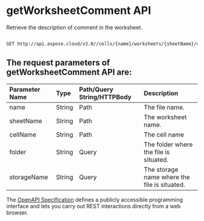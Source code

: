 # **getWorksheetComment API**

Retrieve the description of comment in the worksheet. 

```bash

GET http://api.aspose.cloud/v3.0//cells/{name}/worksheets/{sheetName}/comments/{cellName}

```

## The request parameters of **getWorksheetComment** API are: 

| Parameter Name | Type | Path/Query String/HTTPBody | Description | 
| :- | :- | :- |:- | 
|name|String|Path|The file name.|
|sheetName|String|Path|The worksheet name.|
|cellName|String|Path|The cell name|
|folder|String|Query|The folder where the file is situated.|
|storageName|String|Query|The storage name where the file is situated.|


The [OpenAPI Specification](https://reference.aspose.cloud/cells/#/WorksheetsController/GetWorksheetComment) defines a publicly accessible programming interface and lets you carry out REST interactions directly from a web browser.
